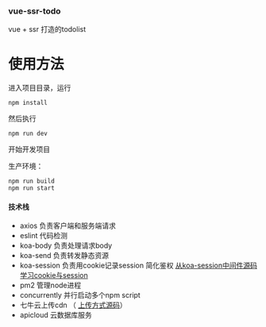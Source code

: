 ### vue-ssr-todo
vue + ssr 打造的todolist

# 使用方法
进入项目目录，运行
```
npm install
```
然后执行
```
npm run dev
```
开始开发项目

生产环境：
```
npm run build
npm run start
```

#### 技术栈
*  axios 负责客户端和服务端请求
*  eslint 代码检测
*  koa-body 负责处理请求body
*  koa-send 负责转发静态资源
*  koa-session 负责用cookie记录session 简化鉴权 [从koa-session中间件源码学习cookie与session](https://segmentfault.com/a/1190000012412299)
*  pm2 管理node进程
*  concurrently 并行启动多个npm script
*  七牛云上传cdn （ [上传方式源码](https://github.com/sl1673495/vue-ssr-todo/blob/master/build/upload.js)）
*  apicloud 云数据库服务
